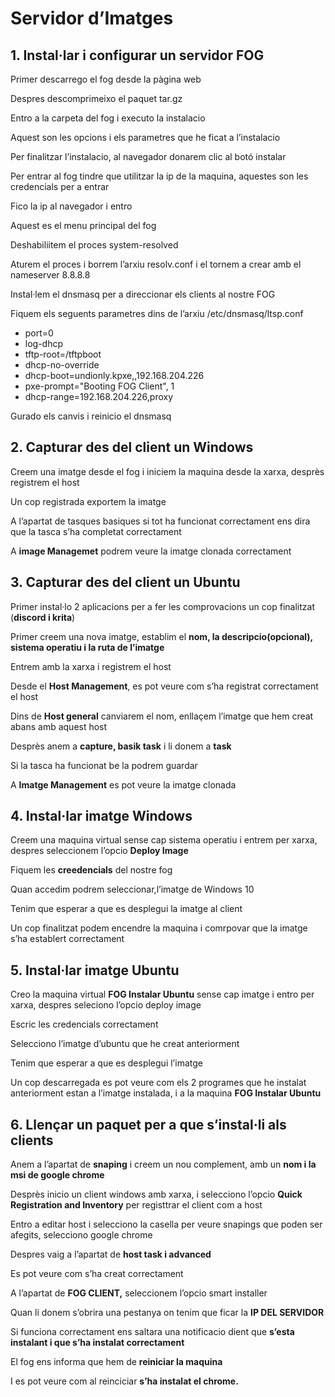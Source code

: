 # Servidor d’Imatges

## 1. Instal·lar i configurar un servidor FOG

Primer descarrego el fog desde la pàgina web


Despres descomprimeixo el paquet tar.gz


Entro a la carpeta del fog i executo la instalacio



Aquest son les opcions i els parametres que he ficat a l’instalacio

Per finalitzar l’instalacio, al navegador donarem clic al botó instalar

Per entrar al fog tindre que utilitzar la ip de la maquina, aquestes son les credencials per a entrar

Fico la ip al navegador i entro

Aquest es el menu principal del fog

Deshabiliitem el proces system-resolved


Aturem el proces i borrem l’arxiu resolv.conf i el tornem a crear amb el nameserver 8.8.8.8

Instal·lem el dnsmasq per a direccionar els clients al nostre FOG

Fiquem els seguents parametres dins de l’arxiu /etc/dnsmasq/ltsp.conf

- port=0
- log-dhcp
- tftp-root=/tftpboot
- dhcp-no-override
- dhcp-boot=undionly.kpxe,,192.168.204.226
- pxe-prompt="Booting FOG Client", 1
- dhcp-range=192.168.204.226,proxy


Gurado els canvis i reinicio el dnsmasq


## 2. Capturar des del client un Windows

Creem una imatge desde el fog i iniciem la maquina desde la xarxa, desprès registrem el host

Un cop registrada exportem la imatge

A l’apartat de tasques basiques si tot ha funcionat correctament ens dira que la tasca s’ha completat correctament


A **image Managemet** podrem veure la imatge clonada correctament



## 3. Capturar des del client un Ubuntu

Primer instal·lo 2 aplicacions per a fer les comprovacions un cop finalitzat (**discord i krita**)


Primer creem una nova imatge, establim el **nom, la descripcio(opcional), sistema operatiu i la ruta de l’imatge**

Entrem amb la xarxa i registrem el host


Desde el **Host Management**, es pot veure com s’ha registrat correctament el host

Dins de **Host general** canviarem el nom, enllaçem l’imatge que hem creat abans amb aquest host

Desprès anem a **capture, basik task** i li donem a **task**


Si la tasca ha funcionat be la podrem guardar

A **Imatge Management** es pot veure la imatge clonada


## 4. Instal·lar imatge Windows

Creem una maquina virtual sense cap sistema operatiu i entrem per xarxa, despres seleccionem l’opcio **Deploy Image**

Fiquem les **creedencials** del nostre fog

Quan accedim podrem seleccionar,l’imatge de Windows 10

Tenim que esperar a que es desplegui la imatge al client


Un cop finalitzat podem encendre la maquina i comrpovar que la imatge s’ha establert correctament





## 5. Instal·lar imatge Ubuntu

Creo la maquina virtual **FOG Instalar Ubuntu** sense cap imatge i entro per xarxa, despres seleciono l’opcio deploy image

Escric les credencials correctament

Selecciono l’imatge d’ubuntu que he creat anteriorment


Tenim que esperar a que es desplegui l’imatge

Un cop descarregada es pot veure com els 2 programes que he instalat anteriorment estan a l’imatge instalada, i a la maquina **FOG Instalar Ubuntu**


## 6. Llençar un paquet per a que s’instal·li als clients

Anem a l’apartat de **snaping** i creem un nou complement, amb un **nom i la msi de google chrome**

Desprès inicio un client windows amb xarxa, i selecciono l’opcio **Quick Registration and Inventory** per registtrar el client com a host


Entro a editar host i selecciono la casella per veure snapings que poden ser afegits, selecciono google chrome

Despres vaig a l’apartat de **host task i advanced**


Es pot veure com s’ha creat correctament


A l’apartat de **FOG CLIENT,** seleccionem l’opcio smart installer


Quan li donem s’obrira una pestanya on tenim que ficar la **IP DEL SERVIDOR**

Si funciona correctament ens saltara una notificacio dient que **s’esta instalant i que s’ha instalat correctament**



El fog ens informa que hem de **reiniciar la maquina**


I es pot veure com al reinciciar **s’ha instalat el chrome.**

